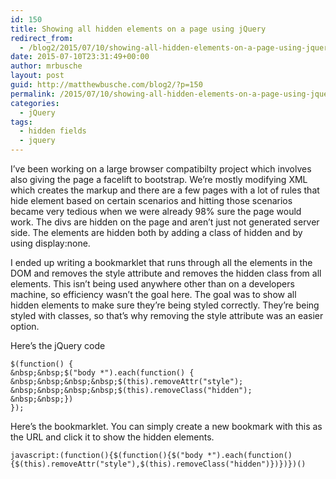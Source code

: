 ```yaml
---
id: 150
title: Showing all hidden elements on a page using jQuery
redirect_from:
  - /blog2/2015/07/10/showing-all-hidden-elements-on-a-page-using-jquery/
date: 2015-07-10T23:31:49+00:00
author: mrbusche
layout: post
guid: http://matthewbusche.com/blog2/?p=150
permalink: /2015/07/10/showing-all-hidden-elements-on-a-page-using-jquery/
categories:
  - jQuery
tags:
  - hidden fields
  - jquery
---
```

I&#8217;ve been working on a large browser compatibilty project which involves also giving the page a facelift to bootstrap. We&#8217;re mostly modifying XML which creates the markup and there are a few pages with a lot of rules that hide element based on certain scenarios and hitting those scenarios became very tedious when we were already 98% sure the page would work. The divs are hidden on the page and aren&#8217;t just not generated server side. The elements are hidden both by adding a class of hidden and by using display:none.

I ended up writing a bookmarklet that runs through all the elements in the DOM and removes the style attribute and removes the hidden class from all elements. This isn&#8217;t being used anywhere other than on a developers machine, so efficiency wasn&#8217;t the goal here. The goal was to show all hidden elements to make sure they&#8217;re being styled correctly. They&#8217;re being styled with classes, so that&#8217;s why removing the style attribute was an easier option.

Here&#8217;s the jQuery code

    $(function() {
    &nbsp;&nbsp;$("body *").each(function() {
    &nbsp;&nbsp;&nbsp;&nbsp;$(this).removeAttr("style");
    &nbsp;&nbsp;&nbsp;&nbsp;$(this).removeClass("hidden");
    &nbsp;&nbsp;})
    });


Here&#8217;s the bookmarklet. You can simply create a new bookmark with this as the URL and click it to show the hidden elements.


    javascript:(function(){$(function(){$("body *").each(function(){$(this).removeAttr("style"),$(this).removeClass("hidden")})})})()